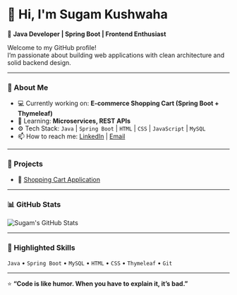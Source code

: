 # 👋 Hi, I'm Sugam Kushwaha

🎯 **Java Developer | Spring Boot | Frontend Enthusiast**

Welcome to my GitHub profile!  
I’m passionate about building web applications with clean architecture and solid backend design.

---

### 🧠 About Me
- 💻 Currently working on: **E-commerce Shopping Cart (Spring Boot + Thymeleaf)**
- 🌱 Learning: **Microservices, REST APIs**
- ⚙️ Tech Stack: `Java` | `Spring Boot` | `HTML` | `CSS` | `JavaScript` | `MySQL`
- 📫 How to reach me: [LinkedIn](https://linkedin.com/in/yourprofile) | [Email](mailto:youremail@gmail.com)

---

### 🚀 Projects
- 🛒 [Shopping Cart Application](https://github.com/SugamKushwaha/LE-LO-e-commerce-)

---

### 📊 GitHub Stats
![Sugam's GitHub Stats](https://github-readme-stats.vercel.app/api?username=sugamkushwaha&show_icons=true&theme=tokyonight)

---

### 🌟 Highlighted Skills
`Java` • `Spring Boot` • `MySQL` • `HTML` • `CSS` • `Thymeleaf` • `Git`

---

⭐ **“Code is like humor. When you have to explain it, it’s bad.”**
